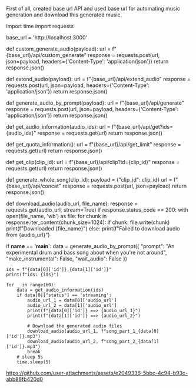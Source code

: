 First of all, created base url API and used base url for automating music generation and download this generated music. 

import time
import requests

base_url = 'http://localhost:3000'

def custom_generate_audio(payload):
    url = f"{base_url}/api/custom_generate"
    response = requests.post(url, json=payload, headers={'Content-Type': 'application/json'})
    return response.json()

def extend_audio(payload):
    url = f"{base_url}/api/extend_audio"
    response = requests.post(url, json=payload, headers={'Content-Type': 'application/json'})
    return response.json()

def generate_audio_by_prompt(payload):
    url = f"{base_url}/api/generate"
    response = requests.post(url, json=payload, headers={'Content-Type': 'application/json'})
    return response.json()

def get_audio_information(audio_ids):
    url = f"{base_url}/api/get?ids={audio_ids}"
    response = requests.get(url)
    return response.json()

def get_quota_information():
    url = f"{base_url}/api/get_limit"
    response = requests.get(url)
    return response.json()

def get_clip(clip_id):
    url = f"{base_url}/api/clip?id={clip_id}"
    response = requests.get(url)
    return response.json()

def generate_whole_song(clip_id):
    payload = {"clip_id": clip_id}
    url = f"{base_url}/api/concat"
    response = requests.post(url, json=payload)
    return response.json()

def download_audio(audio_url, file_name):
    response = requests.get(audio_url, stream=True)
    if response.status_code == 200:
        with open(file_name, 'wb') as file:
            for chunk in response.iter_content(chunk_size=1024):
                if chunk:
                    file.write(chunk)
        print(f"Downloaded {file_name}")
    else:
        print(f"Failed to download audio from {audio_url}")

if __name__ == '__main__':
    data = generate_audio_by_prompt({
        "prompt": "An experimental drum and bass song about when you're not around",
        "make_instrumental": False,
        "wait_audio": False
    })

    ids = f"{data[0]['id']},{data[1]['id']}"
    print(f"ids: {ids}")

    for _ in range(60):
        data = get_audio_information(ids)
        if data[0]["status"] == 'streaming':
            audio_url_1 = data[0]['audio_url']
            audio_url_2 = data[1]['audio_url']
            print(f"{data[0]['id']} ==> {audio_url_1}")
            print(f"{data[1]['id']} ==> {audio_url_2}")

            # Download the generated audio files
            download_audio(audio_url_1, f"song_part_1_{data[0]['id']}.mp3")
            download_audio(audio_url_2, f"song_part_2_{data[1]['id']}.mp3")
            break
        # sleep 5s
        time.sleep(5)


https://github.com/user-attachments/assets/e2049336-5bbc-4c94-b93c-abb88fb420d0

